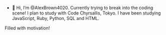 - 👋 Hi, I’m @AlexBrown4020.  Currently trying to break into the coding scene!
I plan to study with Code Chyrsallis, Tokyo.  I have been studying JavaScript, Ruby, Python, SQL and HTML.

Filled with motivation!
